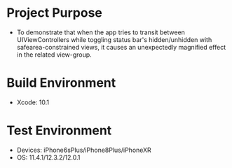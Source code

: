 # Project Purpose
  * To demonstrate that when the app tries to transit between UIViewControllers while toggling status bar's hidden/unhidden with safearea-constrained views, it causes an unexpectedly magnified effect in the related view-group.
  
# Build Environment
  * Xcode: 10.1
  
# Test Environment
  * Devices: iPhone6sPlus/iPhone8Plus/iPhoneXR
  * OS: 11.4.1/12.3.2/12.0.1
